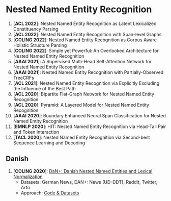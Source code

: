 # Nested Named Entity Recognition

1. [**ACL 2022**]: Nested Named Entity Recognition as Latent Lexicalized Constituency Parsing
2. [**ACL 2022**]: Nested Named Entity Recognition with Span-level Graphs
3. [**COLING 2022**]: Nested Named Entity Recognition as Corpus Aware Holistic Structure Parsing
4. [**COLING 2022**]: Simple yet Powerful: An Overlooked Architecture for Nested Named Entity Recognition
5. [**AAAI 2021**]: A Supervised Multi-Head Self-Attention Network for Nested Named Entity Recognition
6. [**AAAI 2021**]: Nested Named Entity Recognition with Partially-Observed TreeCRFs
7. [**ACL 2021**]: Nested Named Entity Recognition via Explicitly Excluding the Influence of the Best Path
8. [**ACL 2020**]: Bipartite Flat-Graph Network for Nested Named Entity Recognition
9. [**ACL 2020**]: Pyramid: A Layered Model for Nested Named Entity Recognition
10. [**AAAI 2020**]: Boundary Enhanced Neural Span Classification for Nested Named Entity Recognition
11. [**EMNLP 2020**]: HIT: Nested Named Entity Recognition via Head-Tail Pair and Token Interaction
12. [**TACL 2020**]: Nested Named Entity Recognition via Second-best Sequence Learning and Decoding

## Danish

1. [**COLING 2020**]: [DaN+: Danish Nested Named Entities and Lexical Normalization](https://aclanthology.org/2020.coling-main.583/)
	- Datasets: German News, DAN+: News (UD-DDT), Reddit, Twitter, Arto
	- Approach: [Code & Datasets](https://github.com/bplank/DaNplus)
